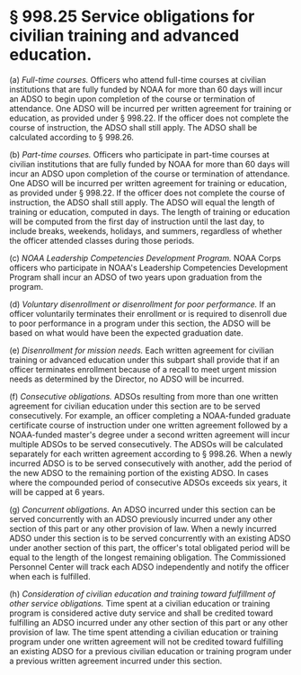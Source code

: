# § 998.25   Service obligations for civilian training and advanced education.

(a) *Full-time courses.* Officers who attend full-time courses at civilian institutions that are fully funded by NOAA for more than 60 days will incur an ADSO to begin upon completion of the course or termination of attendance. One ADSO will be incurred per written agreement for training or education, as provided under § 998.22. If the officer does not complete the course of instruction, the ADSO shall still apply. The ADSO shall be calculated according to § 998.26.


(b) *Part-time courses.* Officers who participate in part-time courses at civilian institutions that are fully funded by NOAA for more than 60 days will incur an ADSO upon completion of the course or termination of attendance. One ADSO will be incurred per written agreement for training or education, as provided under § 998.22. If the officer does not complete the course of instruction, the ADSO shall still apply. The ADSO will equal the length of training or education, computed in days. The length of training or education will be computed from the first day of instruction until the last day, to include breaks, weekends, holidays, and summers, regardless of whether the officer attended classes during those periods.


(c) *NOAA Leadership Competencies Development Program.* NOAA Corps officers who participate in NOAA's Leadership Competencies Development Program shall incur an ADSO of two years upon graduation from the program.


(d) *Voluntary disenrollment or disenrollment for poor performance.* If an officer voluntarily terminates their enrollment or is required to disenroll due to poor performance in a program under this section, the ADSO will be based on what would have been the expected graduation date.


(e) *Disenrollment for mission needs.* Each written agreement for civilian training or advanced education under this subpart shall provide that if an officer terminates enrollment because of a recall to meet urgent mission needs as determined by the Director, no ADSO will be incurred.


(f) *Consecutive obligations.* ADSOs resulting from more than one written agreement for civilian education under this section are to be served consecutively. For example, an officer completing a NOAA-funded graduate certificate course of instruction under one written agreement followed by a NOAA-funded master's degree under a second written agreement will incur multiple ADSOs to be served consecutively. The ADSOs will be calculated separately for each written agreement according to § 998.26. When a newly incurred ADSO is to be served consecutively with another, add the period of the new ADSO to the remaining portion of the existing ADSO. In cases where the compounded period of consecutive ADSOs exceeds six years, it will be capped at 6 years.


(g) *Concurrent obligations.* An ADSO incurred under this section can be served concurrently with an ADSO previously incurred under any other section of this part or any other provision of law. When a newly incurred ADSO under this section is to be served concurrently with an existing ADSO under another section of this part, the officer's total obligated period will be equal to the length of the longest remaining obligation. The Commissioned Personnel Center will track each ADSO independently and notify the officer when each is fulfilled.


(h) *Consideration of civilian education and training toward fulfillment of other service obligations.* Time spent at a civilian education or training program is considered active duty service and shall be credited toward fulfilling an ADSO incurred under any other section of this part or any other provision of law. The time spent attending a civilian education or training program under one written agreement will not be credited toward fulfilling an existing ADSO for a previous civilian education or training program under a previous written agreement incurred under this section.




